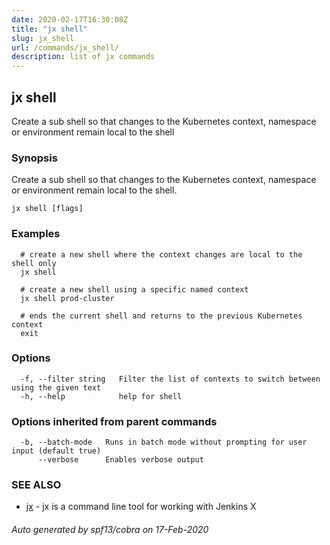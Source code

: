 ```yaml
---
date: 2020-02-17T16:30:08Z
title: "jx shell"
slug: jx_shell
url: /commands/jx_shell/
description: list of jx commands
---
```

## jx shell

Create a sub shell so that changes to the Kubernetes context, namespace or environment remain local to the shell

### Synopsis

Create a sub shell so that changes to the Kubernetes context, namespace or environment remain local to the shell.

```
jx shell [flags]
```

### Examples

```
  # create a new shell where the context changes are local to the shell only
  jx shell
  
  # create a new shell using a specific named context
  jx shell prod-cluster
  
  # ends the current shell and returns to the previous Kubernetes context
  exit
```

### Options

```
  -f, --filter string   Filter the list of contexts to switch between using the given text
  -h, --help            help for shell
```

### Options inherited from parent commands

```
  -b, --batch-mode   Runs in batch mode without prompting for user input (default true)
      --verbose      Enables verbose output
```

### SEE ALSO

* [jx](/commands/jx/)	 - jx is a command line tool for working with Jenkins X

###### Auto generated by spf13/cobra on 17-Feb-2020
